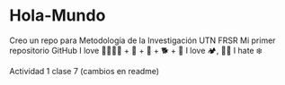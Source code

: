 # Hola-Mundo
Creo un repo para Metodología de la Investigación UTN FRSR
Mi primer repositorio GitHub
I love 👨‍👩‍👧‍👦 + 👶 + 🐶 + 🐕 + 🐥 
I love :camping:, :woman_cook:
I hate :snowflake:

Actividad 1 clase 7 (cambios en readme)
